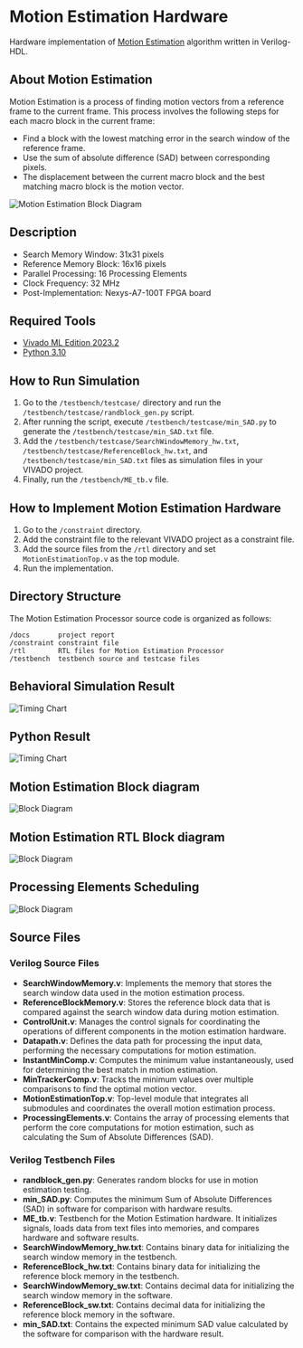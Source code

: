 # Motion Estimation Hardware

Hardware implementation of [Motion Estimation](https://en.wikipedia.org/wiki/Motion_estimation) algorithm written in Verilog-HDL.

## About Motion Estimation

Motion Estimation is a process of finding motion vectors from a reference frame to the current frame. This process involves the following steps for each macro block in the current frame:
- Find a block with the lowest matching error in the search window of the reference frame.
- Use the sum of absolute difference (SAD) between corresponding pixels.
- The displacement between the current macro block and the best matching macro block is the motion vector.

![Motion Estimation Block Diagram](docs/blockmatchingestimation.png)

## Description

- Search Memory Window: 31x31 pixels
- Reference Memory Block: 16x16 pixels
- Parallel Processing: 16 Processing Elements
- Clock Frequency: 32 MHz
- Post-Implementation: Nexys-A7-100T FPGA board

## Required Tools

- [Vivado ML Edition 2023.2](https://www.xilinx.com/support/download/index.html/content/xilinx/en/downloadNav/vivado-design-tools/2023-2.html)
- [Python 3.10](https://www.python.org/downloads/)

## How to Run Simulation

1. Go to the `/testbench/testcase/` directory and run the `/testbench/testcase/randblock_gen.py` script.
2. After running the script, execute `/testbench/testcase/min_SAD.py` to generate the `/testbench/testcase/min_SAD.txt` file.
3. Add the `/testbench/testcase/SearchWindowMemory_hw.txt`, `/testbench/testcase/ReferenceBlock_hw.txt`, and `/testbench/testcase/min_SAD.txt` files as simulation files in your VIVADO project.
4. Finally, run the `/testbench/ME_tb.v` file.

## How to Implement Motion Estimation Hardware

1. Go to the `/constraint` directory.
2. Add the constraint file to the relevant VIVADO project as a constraint file.
3. Add the source files from the `/rtl` directory and set `MotionEstimationTop.v` as the top module.
4. Run the implementation.

## Directory Structure

The Motion Estimation Processor source code is organized as follows:

```text
/docs       project report
/constraint constraint file
/rtl        RTL files for Motion Estimation Processor
/testbench  testbench source and testcase files
```

## Behavioral Simulation Result

![Timing Chart](docs/BehavioralSimulation.png)

## Python Result

![Timing Chart](docs/PythonResult.png)

## Motion Estimation Block diagram

![Block Diagram](docs/meblockdiagram.png)

## Motion Estimation RTL Block diagram

![Block Diagram](docs/meRTL.png)

## Processing Elements Scheduling

![Block Diagram](docs/pescheduling.png)

## Source Files

### Verilog Source Files

- **SearchWindowMemory.v**: Implements the memory that stores the search window data used in the motion estimation process.
- **ReferenceBlockMemory.v**: Stores the reference block data that is compared against the search window data during motion estimation.
- **ControlUnit.v**: Manages the control signals for coordinating the operations of different components in the motion estimation hardware.
- **Datapath.v**: Defines the data path for processing the input data, performing the necessary computations for motion estimation.
- **InstantMinComp.v**: Computes the minimum value instantaneously, used for determining the best match in motion estimation.
- **MinTrackerComp.v**: Tracks the minimum values over multiple comparisons to find the optimal motion vector.
- **MotionEstimationTop.v**: Top-level module that integrates all submodules and coordinates the overall motion estimation process.
- **ProcessingElements.v**: Contains the array of processing elements that perform the core computations for motion estimation, such as calculating the Sum of Absolute Differences (SAD).

### Verilog Testbench Files

- **randblock_gen.py**: Generates random blocks for use in motion estimation testing.
- **min_SAD.py**: Computes the minimum Sum of Absolute Differences (SAD) in software for comparison with hardware results.
- **ME_tb.v**: Testbench for the Motion Estimation hardware. It initializes signals, loads data from text files into memories, and compares hardware and software results.
- **SearchWindowMemory_hw.txt**: Contains binary data for initializing the search window memory in the testbench.
- **ReferenceBlock_hw.txt**: Contains binary data for initializing the reference block memory in the testbench.
- **SearchWindowMemory_sw.txt**: Contains decimal data for initializing the search window memory in the software.
- **ReferenceBlock_sw.txt**: Contains decimal data for initializing the reference block memory in the software.
- **min_SAD.txt**: Contains the expected minimum SAD value calculated by the software for comparison with the hardware result.